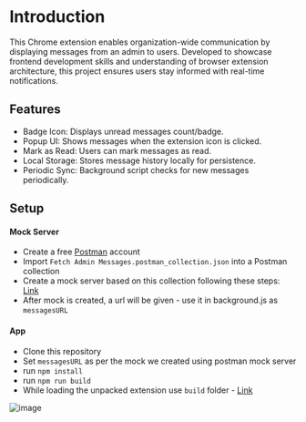 # Introduction

This Chrome extension enables organization-wide communication by displaying messages from an admin to users. Developed to showcase frontend development skills and understanding of browser extension architecture, this project ensures users stay informed with real-time notifications.


## Features
* Badge Icon: Displays unread messages count/badge.
* Popup UI: Shows messages when the extension icon is clicked.
* Mark as Read: Users can mark messages as read.
* Local Storage: Stores message history locally for persistence.
* Periodic Sync: Background script checks for new messages periodically.

## Setup

#### Mock Server
* Create a free [Postman](http://www.postman.com/ "Postman") account
* Import `Fetch Admin Messages.postman_collection.json` into a Postman collection
* Create a mock server based on this collection following these steps: [Link](https://learning.postman.com/docs/designing-and-developing-your-api/mocking-data/setting-up-mock/#create-a-mock-server-from-a-collection "Create a mock server")
* After mock is created, a url will be given - use it in background.js as `messagesURL`


#### App
* Clone this repository
* Set `messagesURL` as per the mock we created using postman mock server
* run `npm install`
* run `npm run build`
* While loading the unpacked extension use `build` folder - [Link](https://knowledge.workspace.google.com/kb/load-unpacked-extensions-000005962)

  
![image](https://github.com/user-attachments/assets/f2162e35-48ed-4097-814a-dd00d7395459)
